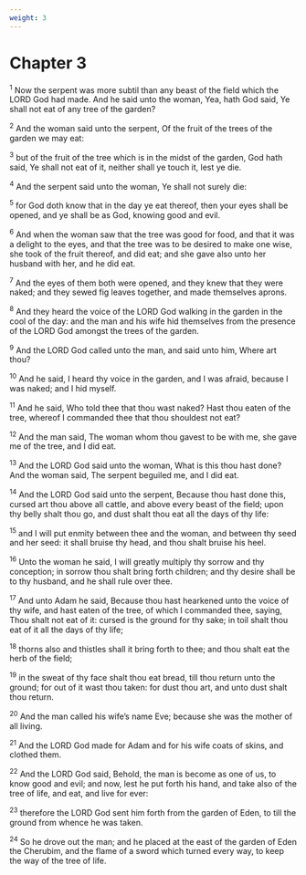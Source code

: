 ```yaml
---
weight: 3
---
```


# Chapter 3

<sup>1</sup> Now the serpent was more subtil than any beast of the field which the LORD God had made. And he said unto the woman, Yea, hath God said, Ye shall not eat of any tree of the garden? 

<sup>2</sup> And the woman said unto the serpent, Of the fruit of the trees of the garden we may eat: 

<sup>3</sup> but of the fruit of the tree which is in the midst of the garden, God hath said, Ye shall not eat of it, neither shall ye touch it, lest ye die. 

<sup>4</sup> And the serpent said unto the woman, Ye shall not surely die: 

<sup>5</sup> for God doth know that in the day ye eat thereof, then your eyes shall be opened, and ye shall be as God, knowing good and evil. 

<sup>6</sup> And when the woman saw that the tree was good for food, and that it was a delight to the eyes, and that the tree was to be desired to make one wise, she took of the fruit thereof, and did eat; and she gave also unto her husband with her, and he did eat. 

<sup>7</sup> And the eyes of them both were opened, and they knew that they were naked; and they sewed fig leaves together, and made themselves aprons. 

<sup>8</sup> And they heard the voice of the LORD God walking in the garden in the cool of the day: and the man and his wife hid themselves from the presence of the LORD God amongst the trees of the garden. 

<sup>9</sup> And the LORD God called unto the man, and said unto him, Where art thou? 

<sup>10</sup> And he said, I heard thy voice in the garden, and I was afraid, because I was naked; and I hid myself. 

<sup>11</sup> And he said, Who told thee that thou wast naked? Hast thou eaten of the tree, whereof I commanded thee that thou shouldest not eat? 

<sup>12</sup> And the man said, The woman whom thou gavest to be with me, she gave me of the tree, and I did eat. 

<sup>13</sup> And the LORD God said unto the woman, What is this thou hast done? And the woman said, The serpent beguiled me, and I did eat. 

<sup>14</sup> And the LORD God said unto the serpent, Because thou hast done this, cursed art thou above all cattle, and above every beast of the field; upon thy belly shalt thou go, and dust shalt thou eat all the days of thy life: 

<sup>15</sup> and I will put enmity between thee and the woman, and between thy seed and her seed: it shall bruise thy head, and thou shalt bruise his heel. 

<sup>16</sup> Unto the woman he said, I will greatly multiply thy sorrow and thy conception; in sorrow thou shalt bring forth children; and thy desire shall be to thy husband, and he shall rule over thee. 

<sup>17</sup> And unto Adam he said, Because thou hast hearkened unto the voice of thy wife, and hast eaten of the tree, of which I commanded thee, saying, Thou shalt not eat of it: cursed is the ground for thy sake; in toil shalt thou eat of it all the days of thy life; 

<sup>18</sup> thorns also and thistles shall it bring forth to thee; and thou shalt eat the herb of the field; 

<sup>19</sup> in the sweat of thy face shalt thou eat bread, till thou return unto the ground; for out of it wast thou taken: for dust thou art, and unto dust shalt thou return. 

<sup>20</sup> And the man called his wife’s name Eve; because she was the mother of all living. 

<sup>21</sup> And the LORD God made for Adam and for his wife coats of skins, and clothed them. 

<sup>22</sup> And the LORD God said, Behold, the man is become as one of us, to know good and evil; and now, lest he put forth his hand, and take also of the tree of life, and eat, and live for ever: 

<sup>23</sup> therefore the LORD God sent him forth from the garden of Eden, to till the ground from whence he was taken. 

<sup>24</sup> So he drove out the man; and he placed at the east of the garden of Eden the Cherubim, and the flame of a sword which turned every way, to keep the way of the tree of life. 



